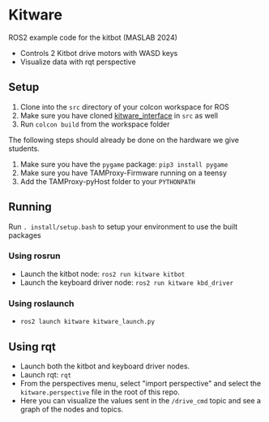 # Kitware

ROS2 example code for the kitbot (MASLAB 2024)

* Controls 2 Kitbot drive motors with WASD keys
* Visualize data with rqt perspective

## Setup
1. Clone into the `src` directory of your colcon workspace for ROS
2. Make sure you have cloned [kitware_interface](https://github.com/MASLAB/kitware_interface) in `src` as well
3. Run `colcon build` from the workspace folder

The following steps should already be done on the hardware we give students.
1. Make sure you have the `pygame` package: `pip3 install pygame`
2. Make sure you have TAMProxy-Firmware running on a teensy
3. Add the TAMProxy-pyHost folder to your `PYTHONPATH`

## Running

Run `. install/setup.bash` to setup your environment to use the built packages

### Using rosrun
* Launch the kitbot node: `ros2 run kitware kitbot`
* Launch the keyboard driver node: `ros2 run kitware kbd_driver`

### Using roslaunch
* `ros2 launch kitware kitware_launch.py`

## Using rqt
* Launch both the kitbot and keyboard driver nodes.
* Launch rqt: `rqt`
* From the perspectives menu, select "import perspective" and select the `kitware.perspective` file in the root of this repo.
* Here you can visualize the values sent in the `/drive_cmd` topic and see a graph of the nodes and topics.
